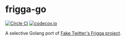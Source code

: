 # frigga-go

[![Circle CI](https://circleci.com/gh/SmartThingsOSS/frigga-go.svg?style=svg)](https://circleci.com/gh/SmartThingsOSS/frigga-go) [![codecov.io](http://codecov.io/github/SmartThingsOSS/frigga-go/coverage.svg?branch=master)](http://codecov.io/github/SmartThingsOSS/frigga-go?branch=master)

A selective Golang port of [Fake Twitter's Frigga project](https://github.com/FakeTwitter/frigga).
